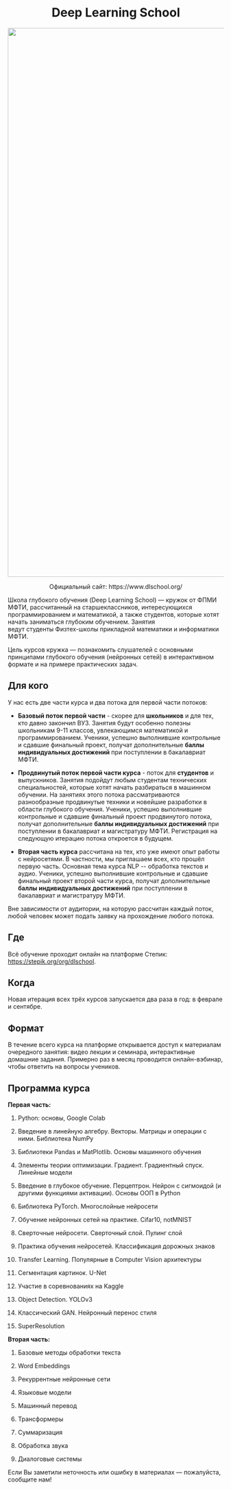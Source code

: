 <h1 style="text-align:center">Deep Learning School</h1>

<p align="center">
 <img src="_static/logo_readme.png" width=1280>
</p>

<p align="center">Официальный сайт: https://www.dlschool.org/</p>

Школа глубокого обучения (Deep Learning School) — кружок от ФПМИ МФТИ, рассчитанный на старшеклассников, интересующихся программированием и математикой, а также студентов, которые хотят начать заниматься глубоким обучением. Занятия ведут студенты Физтех-школы прикладной математики и информатики МФТИ.

Цель курсов кружка — познакомить слушателей с основными принципами глубокого обучения (нейронных сетей) в интерактивном формате и на примере практических задач.

## Для кого

У нас есть две части курса и два потока для первой части потоков:
* **Базовый поток первой части** - скорее для **школьников** и для тех, кто давно закончил ВУЗ. Занятия будут особенно полезны школьникам 9-11 классов, увлекающимся математикой и программированием. Ученики, успешно выполнившие контрольные и сдавшие финальный проект, получат дополнительные **баллы индивидуальных достижений** при поступлении в бакалавриат МФТИ.

* **Продвинутый поток первой части курса** - поток для **студентов** и выпускников. Занятия подойдут любым студентам технических специальностей, которые хотят начать разбираться в машинном обучении. На занятиях этого потока рассматриваются разнообразные продвинутые техники и новейшие разработки в области глубокого обучения. Ученики, успешно выполнившие контрольные и сдавшие финальный проект продвинутого потока, получат дополнительные **баллы индивидуальных достижений** при поступлении в бакалавриат и магистратуру МФТИ.
Регистрация на следующую итерацию потока откроется в будущем.

* **Вторая часть курса** рассчитана на тех, кто уже имеют опыт работы с нейросетями. В частности, мы приглашаем всех, кто прошёл первую часть. Основная тема курса NLP -- обработка текстов и аудио. Ученики, успешно выполнившие контрольные и сдавшие финальный проект второй части курса, получат дополнительные **баллы индивидуальных достижений** при поступлении в бакалавриат и магистратуру МФТИ.

Вне зависимости от аудитории, на которую рассчитан каждый поток, любой человек может подать заявку на прохождение любого потока.

## Где

Всё обучение проходит онлайн на платформе Степик: https://stepik.org/org/dlschool.

## Когда

Новая итерация всех трёх курсов запускается два раза в год: в феврале и сентябре.

## Формат

В течение всего курса на платформе открывается доступ к материалам очередного занятия: видео лекции и семинара, интерактивные домашние задания.
Примерно раз в месяц проводится онлайн-вэбинар, чтобы ответить на вопросы учеников.

## Программа курса

**Первая часть:**

1. Python: основы, Google Colab

2. Введение в линейную алгебру. Векторы. Матрицы и операции с ними. Библиотека NumPy

3. Библиотеки Pandas и MatPlotlib. Основы машинного обучения

4. Элементы теории оптимизации. Градиент. Градиентный спуск. Линейные модели

5. Введение в глубокое обучение. Перцептрон. Нейрон с сигмоидой (и другими функциями активации). Основы ООП в Python

6. Библиотека PyTorch. Многослойные нейросети

7. Обучение нейронных сетей на практике. Cifar10, notMNIST

8. Сверточные нейросети. Сверточный слой. Пулинг слой

9. Практика обучения нейросетей. Классификация дорожных знаков

10. Transfer Learning. Популярные в Computer Vision архитектуры

11. Сегментация картинок. U-Net

12. Участие в соревнованиях на Kaggle

13. Object Detection. YOLOv3

14. Классический GAN. Нейронный перенос стиля

15. SuperResolution

**Вторая часть:**

1. Базовые методы обработки текста

2. Word Embeddings

3. Рекуррентные нейронные сети

4. Языковые модели

5. Машинный перевод

6. Трансформеры

7. Суммаризация

8. Обработка звука

9. Диалоговые системы
 

Если Вы заметили неточность или ошибку в материалах — пожалуйста, сообщите нам!
